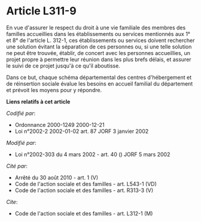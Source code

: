 # Article L311-9

En vue d'assurer le respect du droit à une vie familiale des membres des familles accueillies dans les établissements ou
services mentionnés aux 1° et 8° de l'article L. 312-1, ces établissements ou services doivent rechercher une solution
évitant la séparation de ces personnes ou, si une telle solution ne peut être trouvée, établir, de concert avec les personnes
accueillies, un projet propre à permettre leur réunion dans les plus brefs délais, et assurer le suivi de ce projet jusqu'à
ce qu'il aboutisse.

Dans ce but, chaque schéma départemental des centres d'hébergement et de réinsertion sociale évalue les besoins en accueil
familial du département et prévoit les moyens pour y répondre.

**Liens relatifs à cet article**

_Codifié par_:

  - Ordonnance 2000-1249 2000-12-21
  - Loi n°2002-2 2002-01-02 art. 87 JORF 3 janvier 2002

_Modifié par_:

  - Loi n°2002-303 du 4 mars 2002 - art. 40 () JORF 5 mars 2002

_Cité par_:

  - Arrêté du 30 août 2010 - art. 1 (V)
  - Code de l'action sociale et des familles - art. L543-1 (VD)
  - Code de l'action sociale et des familles - art. R313-3 (V)

_Cite_:

  - Code de l'action sociale et des familles - art. L312-1 (M)
